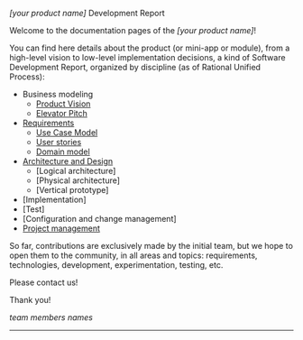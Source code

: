 _[your product name]_ Development Report

Welcome to the documentation pages of the _[your product name]_!

You can find here details about the product (or mini-app or module), from a high-level vision to low-level implementation decisions, a kind of Software Development Report, organized by discipline (as of Rational Unified Process): 

* Business modeling 
  * [Product Vision](https://github.com/FEUP-LEIC-ES-2022-23/2LEIC09T5/blob/main/docs/ProductVision.md)
  * [Elevator Pitch](https://github.com/FEUP-LEIC-ES-2022-23/2LEIC09T5/blob/main/docs/ElevatorPitch.md)
* [Requirements](https://github.com/FEUP-LEIC-ES-2022-23/2LEIC09T5/blob/main/docs/requirements.md)
  * [Use Case Model](https://github.com/FEUP-LEIC-ES-2022-23/2LEIC09T5/blob/main/docs/requirements.md#Use-case-model)
  * [User stories](https://github.com/FEUP-LEIC-ES-2022-23/2LEIC09T5/blob/main/docs/requirements.md#User-stories)
  * [Domain model](https://github.com/FEUP-LEIC-ES-2022-23/2LEIC09T5/blob/main/docs/requirements.md#Domain-model)
* [Architecture and Design](https://github.com/FEUP-LEIC-ES-2022-23/2LEIC09T5/blob/main/docs/ArchitectureAndDesign.md)
  * [Logical architecture]
  * [Physical architecture]
  * [Vertical prototype]
* [Implementation]
* [Test]
* [Configuration and change management]
* [Project management](https://github.com/FEUP-LEIC-ES-2022-23/2LEIC09T5/blob/main/docs/ProjectManagement.md)

So far, contributions are exclusively made by the initial team, but we hope to open them to the community, in all areas and topics: requirements, technologies, development, experimentation, testing, etc.

Please contact us! 

Thank you!

*team members names*

---

